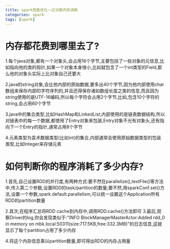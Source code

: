 ```yaml
---
title: spark性能优化一之诊断内存消耗
categories: spark  
tags: [spark]
---
```




# 内存都花费到哪里去了?
1.每个java对象,都有一个对象头,会占用16个字节,主要包括了一些对象的元信息,比如指向他的类的指针,如果一个对象本身很小,比如就包含了一个int类型的Field,那么他的对象头实际上比对象自己还要大

2.java的string对象,会比他内部的原始数据,要多出40个字节,因为他内部使用char数组来保存内部的字符序列的,并且还得保存诸如数组长度之类的信息,而且因为string使用的是UTF-16编码,所以每个字符会占用2个字节,比如,包含10个字符的string,会占用60个字节

3.java中的集合类型,比如HashMap和LinkedList,内部使用的是链表数据结构,所以对链表中的每一个数据,都使用了Entry对象来包装,Entry对象不光有对象头,还有指向下一个Entry的指针,通常占用8个字节

4.元素类型为袁术数据类型(比如int)的集合,内部通常会使用原始数据类型的包装类型,比如Integer来存储元素



# 如何判断你的程序消耗了多少内存?
1.首先,自己设置RDD的并行度,有两种方式:要不然在parallelize(),textFile()等方法中,传入第二个参数,设置RDD的task/partition的数量;要不然,用sparkConf.set()方法,设置一个参数,spark.default.parallelism,可以统一设置这个Application所有RDD的partition数量

2.其次,在程序汇总将RDD cache到内存中,调用RDD.cache()方法即可
3.最后,观察Driver的log,你会发现类似于:"INFO BlockManagerMasterActor:Added rdd_0 in memory on mbk.local:50311(size:717.5KB,free:332.3MB)"的日志信息,这就显示了每个partition占用了多少内存

4.将这个内存信息乘以partition数量,即可得出RDD的内存占用量



